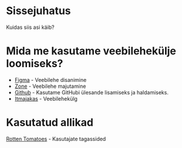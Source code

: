# Sissejuhatus
Kuidas siis asi käib?

# Mida me kasutame veebilehekülje loomiseks?
* [Figma](https://www.figma.com/) - Veebilehe disanimine
* [Zone](https://www.zone.ee/) - Veebilehe majutamine
* [Github](https://www.github.com/HenrysHub/LoganMovie/) - Kasutame GitHubi ülesande lisamiseks ja haldamiseks.
* [Itmajakas](https://tak17lehtsi.itmajakas.ee/) - Veebilehekülg
# Kasutatud allikad 
[Rotten Tomatoes](https://www.rottentomatoes.com/m/logan_2017) - Kasutajate tagassided
